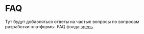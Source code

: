 # FAQ

Тут будут добавляться ответы на частые вопросы по вопросам разработки платформы. FAQ фонда [здесь](https://github.com/grandcore/Grandcore_Information/tree/master).

